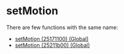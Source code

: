 # setMotion

There are few functions with the same name:

- [setMotion (25171100) (Global)](./setmotion_25171100.md)
- [setMotion (25211b00) (Global)](./setmotion_25211b00.md)
